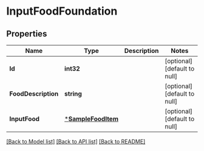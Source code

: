 # InputFoodFoundation

## Properties
Name | Type | Description | Notes
------------ | ------------- | ------------- | -------------
**Id** | **int32** |  | [optional] [default to null]
**FoodDescription** | **string** |  | [optional] [default to null]
**InputFood** | [***SampleFoodItem**](SampleFoodItem.md) |  | [optional] [default to null]

[[Back to Model list]](../README.md#documentation-for-models) [[Back to API list]](../README.md#documentation-for-api-endpoints) [[Back to README]](../README.md)

